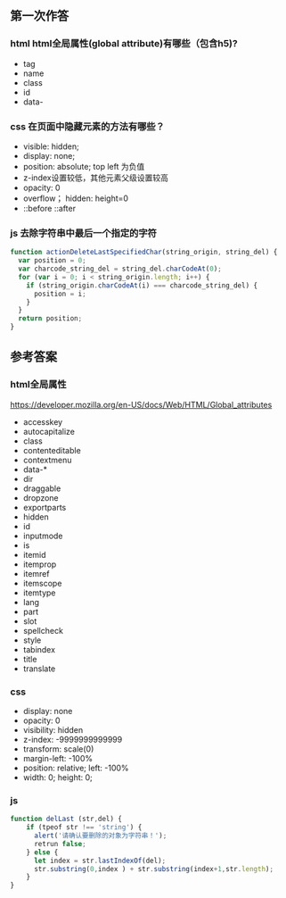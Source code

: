 ## 第一次作答

### html html全局属性(global attribute)有哪些（包含h5)?

- tag
- name
- class
- id
- data-

### css 在页面中隐藏元素的方法有哪些？

- visible: hidden;
- display: none;
- position: absolute; top left 为负值
- z-index设置较低，其他元素父级设置较高
- opacity: 0
- overflow； hidden: height=0
- ::before ::after

### js 去除字符串中最后一个指定的字符

```javascript
function actionDeleteLastSpecifiedChar(string_origin, string_del) {
  var position = 0;
  var charcode_string_del = string_del.charCodeAt(0);
  for (var i = 0; i < string_origin.length; i++) {
    if (string_origin.charCodeAt(i) === charcode_string_del) {
      position = i;
    }
  }
  return position;
}

```

## 参考答案

### html全局属性

https://developer.mozilla.org/en-US/docs/Web/HTML/Global_attributes

- accesskey
- autocapitalize
- class
- contenteditable
- contextmenu
- data-*
- dir
- draggable
- dropzone
- exportparts
- hidden
- id
- inputmode
- is
- itemid
- itemprop
- itemref
- itemscope
- itemtype
- lang
- part
- slot
- spellcheck
- style
- tabindex
- title
- translate

### css 

- display: none
- opacity: 0
- visibility: hidden
- z-index: -9999999999999
- transform: scale(0)
- margin-left: -100%
- position: relative; left: -100%
- width: 0; height: 0;

### js

```javascript
function delLast (str,del) {
    if (tpeof str !== 'string') {
      alert('请确认要删除的对象为字符串！');
      retrun false;
    } else {
      let index = str.lastIndexOf(del);
      str.substring(0,index ) + str.substring(index+1,str.length);
    }
}

```